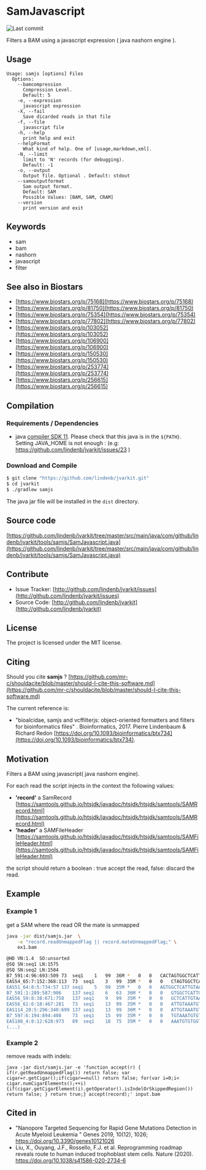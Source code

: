 # SamJavascript

![Last commit](https://img.shields.io/github/last-commit/lindenb/jvarkit.png)

Filters a BAM using a javascript expression ( java nashorn engine  ).


## Usage

```
Usage: samjs [options] Files
  Options:
    --bamcompression
      Compression Level.
      Default: 5
    -e, --expression
      javascript expression
    -X, --fail
      Save dicarded reads in that file
    -f, --file
      javascript file
    -h, --help
      print help and exit
    --helpFormat
      What kind of help. One of [usage,markdown,xml].
    -N, --limit
      limit to 'N' records (for debugging).
      Default: -1
    -o, --output
      Output file. Optional . Default: stdout
    --samoutputformat
      Sam output format.
      Default: SAM
      Possible Values: [BAM, SAM, CRAM]
    --version
      print version and exit

```


## Keywords

 * sam
 * bam
 * nashorn
 * javascript
 * filter



## See also in Biostars

 * [https://www.biostars.org/p/75168](https://www.biostars.org/p/75168)
 * [https://www.biostars.org/p/81750](https://www.biostars.org/p/81750)
 * [https://www.biostars.org/p/75354](https://www.biostars.org/p/75354)
 * [https://www.biostars.org/p/77802](https://www.biostars.org/p/77802)
 * [https://www.biostars.org/p/103052](https://www.biostars.org/p/103052)
 * [https://www.biostars.org/p/106900](https://www.biostars.org/p/106900)
 * [https://www.biostars.org/p/150530](https://www.biostars.org/p/150530)
 * [https://www.biostars.org/p/253774](https://www.biostars.org/p/253774)
 * [https://www.biostars.org/p/256615](https://www.biostars.org/p/256615)


## Compilation

### Requirements / Dependencies

* java [compiler SDK 11](https://jdk.java.net/11/). Please check that this java is in the `${PATH}`. Setting JAVA_HOME is not enough : (e.g: https://github.com/lindenb/jvarkit/issues/23 )


### Download and Compile

```bash
$ git clone "https://github.com/lindenb/jvarkit.git"
$ cd jvarkit
$ ./gradlew samjs
```

The java jar file will be installed in the `dist` directory.

## Source code 

[https://github.com/lindenb/jvarkit/tree/master/src/main/java/com/github/lindenb/jvarkit/tools/samjs/SamJavascript.java](https://github.com/lindenb/jvarkit/tree/master/src/main/java/com/github/lindenb/jvarkit/tools/samjs/SamJavascript.java)


## Contribute

- Issue Tracker: [http://github.com/lindenb/jvarkit/issues](http://github.com/lindenb/jvarkit/issues)
- Source Code: [http://github.com/lindenb/jvarkit](http://github.com/lindenb/jvarkit)

## License

The project is licensed under the MIT license.

## Citing

Should you cite **samjs** ? [https://github.com/mr-c/shouldacite/blob/master/should-I-cite-this-software.md](https://github.com/mr-c/shouldacite/blob/master/should-I-cite-this-software.md)

The current reference is:

 * "bioalcidae, samjs and vcffilterjs: object-oriented formatters and filters for bioinformatics files" . Bioinformatics, 2017. Pierre Lindenbaum & Richard Redon  [https://doi.org/10.1093/bioinformatics/btx734](https://doi.org/10.1093/bioinformatics/btx734).


## Motivation

Filters a BAM using javascript( java nashorn engine).

For each read the script injects in the context the following values:


* **'record'** a SamRecord  [https://samtools.github.io/htsjdk/javadoc/htsjdk/htsjdk/samtools/SAMRecord.html](https://samtools.github.io/htsjdk/javadoc/htsjdk/htsjdk/samtools/SAMRecord.html)
* **'header'** a SAMFileHeader  [https://samtools.github.io/htsjdk/javadoc/htsjdk/htsjdk/samtools/SAMFileHeader.html](https://samtools.github.io/htsjdk/javadoc/htsjdk/htsjdk/samtools/SAMFileHeader.html)


the script should return a boolean : true accept the read, false: discard the read.

## Example

### Example 1


get a SAM where the  read OR the mate is unmapped

```bash
java -jar dist/samjs.jar  \
	-e "record.readUnmappedFlag || record.mateUnmappedFlag;" \
	ex1.bam

@HD	VN:1.4	SO:unsorted
@SQ	SN:seq1	LN:1575
@SQ	SN:seq2	LN:1584
B7_591:4:96:693:509	73	seq1	1	99	36M	*	0	0	CACTAGTGGCTCATTGTAAATGTGTGGTTTAACTCG	<<<<<<<<<<<<<<<;<<<<<<<<<5<<<<<;:<;7	H0:i:1	H1:i:0	MF:i:18	NM:i:0	UQ:i:0	Aq:i:73
EAS54_65:7:152:368:113	73	seq1	3	99	35M	*	0	0	CTAGTGGCTCATTGTAAATGTGTGGTTTAACTCGT	<<<<<<<<<<0<<<<655<<7<<<:9<<3/:<6):H0:i:1	H1:i:0	MF:i:18	NM:i:0	UQ:i:0	Aq:i:66
EAS51_64:8:5:734:57	137	seq1	5	99	35M	*	0	0	AGTGGCTCATTGTAAATGTGTGGTTTAACTCGTCC	<<<<<<<<<<<7;71<<;<;;<7;<<3;);3*8/5H0:i:1	H1:i:0	MF:i:18	NM:i:0	UQ:i:0	Aq:i:66
B7_591:1:289:587:906	137	seq1	6	63	36M	*	0	0	GTGGCTCATTGTAATTTTTTGTTTTAACTCTTCTCT	(-&----,----)-)-),'--)---',+-,),''*,	H0:i:0	H1:i:0	MF:i:130	NM:i:5	UQ:i:38	Aq:i:63
EAS56_59:8:38:671:758	137	seq1	9	99	35M	*	0	0	GCTCATTGTAAATGTGTGGTTTAACTCGTCCATGG	<<<<<<<<<<<<<<<;<;7<<<<<<<<7<<;:<5%H0:i:1	H1:i:0	MF:i:18	NM:i:0	UQ:i:0	Aq:i:72
EAS56_61:6:18:467:281	73	seq1	13	99	35M	*	0	0	ATTGTAAATGTGTGGTTTAACTCGTCCCTGGCCCA	<<<<<<<<;<<<8<<<<<;8:;6/686&;(16666H0:i:0	H1:i:1	MF:i:18	NM:i:1	UQ:i:5	Aq:i:39
EAS114_28:5:296:340:699	137	seq1	13	99	36M	*	0	0	ATTGTAAATGTGTGGTTTAACTCGTCCATGGCCCAG	<<<<<;<<<;<;<<<<<<<<<<<8<8<3<8;<;<0;	H0:i:1	H1:i:0	MF:i:18	NM:i:0	UQ:i:0	Aq:i:73
B7_597:6:194:894:408	73	seq1	15	99	35M	*	0	0	TGTAAATGTGTGGTTTAACTCGTCCATTGCCCAGC	<<<<<<<<<7<<;<<<<;<<<7;;<<<*,;;572<H0:i:0	H1:i:1	MF:i:18	NM:i:1	UQ:i:9	Aq:i:43
EAS188_4:8:12:628:973	89	seq1	18	75	35M	*	0	0	AAATGTGTGGTTTAACTCGTCCATGGCCCAGCATT	==;=:;:;;:====;=;===:=======;==;===H0:i:1	H1:i:0	MF:i:64	NM:i:0	UQ:i:0	Aq:i:0
(...)
```

### Example 2

remove reads with indels:

```
java -jar dist/samjs.jar -e 'function accept(r) { if(r.getReadUnmappedFlag()) return false; var cigar=r.getCigar();if(cigar==null) return false; for(var i=0;i< cigar.numCigarElements();++i) {if(cigar.getCigarElement(i).getOperator().isIndelOrSkippedRegion()) return false; } return true;} accept(record);' input.bam
```


## Cited in

  * "Nanopore Targeted Sequencing for Rapid Gene Mutations Detection in Acute Myeloid Leukemia "  Genes 2019, 10(12), 1026; https://doi.org/10.3390/genes10121026  
  * Liu, X., Ouyang, J.F., Rossello, F.J. et al. Reprogramming roadmap reveals route to human induced trophoblast stem cells. Nature (2020). https://doi.org/10.1038/s41586-020-2734-6

